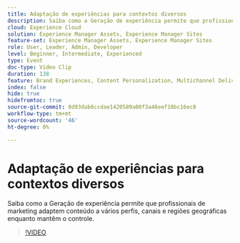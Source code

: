 ```yaml
---
title: Adaptação de experiências para contextos diversos
description: Saiba como a Geração de experiência permite que profissionais de marketing adaptem conteúdo a vários perfis, canais e regiões geográficas enquanto mantêm o controle.
cloud: Experience Cloud
solution: Experience Manager Assets, Experience Manager Sites
feature-set: Experience Manager Assets, Experience Manager Sites
role: User, Leader, Admin, Developer
level: Beginner, Intermediate, Experienced
type: Event
doc-type: Video Clip
duration: 138
feature: Brand Experiences, Content Personalization, Multichannel Delivery, Renditions, Templates
index: false
hide: true
hidefromtoc: true
source-git-commit: 0d93dab6ccdae1420589a00f3a46eef10bc16ec8
workflow-type: tm+mt
source-wordcount: '46'
ht-degree: 0%

---
```



# Adaptação de experiências para contextos diversos

Saiba como a Geração de experiência permite que profissionais de marketing adaptem conteúdo a vários perfis, canais e regiões geográficas enquanto mantêm o controle.

>[!VIDEO](https://video.tv.adobe.com/v/3462406/?learn=on&enablevpops&captions=por_br)
